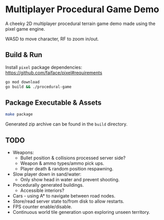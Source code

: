 # Multiplayer Procedural Game Demo

A cheeky 2D multiplayer procedural terrain game demo made using the pixel game engine.

WASD to move character, RF to zoom in/out.

## Build & Run

Install `pixel` package dependencies: https://github.com/faiface/pixel#requirements

```bash
go mod download
go build && ./procedural-game
```

## Package Executable & Assets

```bash
make package
```

Generated zip archive can be found in the `build` directory.

## TODO

- Weapons:
    - Bullet position & collisions processed server side?
    - Weapon & ammo types/ammo pick ups.
    - Player death & random position respawning.
- Slow player down in sand/water:
    - Only show head in water and prevent shooting.
- Procedurally generated buildings.
    - Accessible interiors?
- Cars - using A* to navigate between road nodes.
- Store/read server state to/from disk to allow restarts.
- FPS counter enable/disable.
- Continuous world tile generation upon exploring unseen territory.
